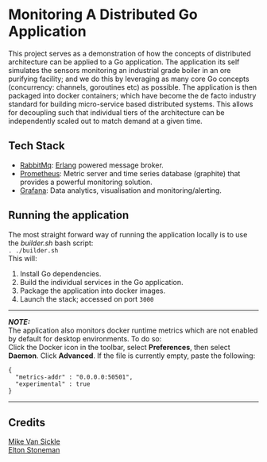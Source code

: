 # Monitoring A Distributed Go Application
This project serves as a demonstration of how the concepts of distributed architecture can be applied to a Go application. 
The application its self simulates the sensors monitoring an industrial grade boiler in an ore purifying facility; and we do this by leveraging as many core Go concepts (concurrency: channels, goroutines etc) as possible.
The application is then packaged into docker containers; which have become the de facto industry standard for building micro-service based distributed systems. This allows for decoupling such that individual tiers of the architecture can be independently scaled out to match demand at a given time.

## Tech Stack
* [RabbitMq](https://www.rabbitmq.com/): [Erlang](https://www.erlang.org/) powered message broker.
* [Prometheus](https://prometheus.io/): Metric server and time series database (graphite) that provides a powerful monitoring solution.
* [Grafana](https://grafana.com/): Data analytics, visualisation and monitoring/alerting.

## Running the application
The most straight forward way of running the application locally is to use the *builder.sh* bash script:  
`. ./builder.sh`   
This will:  
1. Install Go dependencies.
2. Build the individual services in the Go application.
3. Package the application into docker images.
4. Launch the stack; accessed on port `3000`

---
**_NOTE:_**  
The application also monitors docker runtime metrics which are not enabled by default for desktop environments.  To do so:  
Click the Docker icon in the toolbar, select **Preferences**, then select **Daemon**. Click **Advanced**.
If the file is currently empty, paste the following:

```
{
  "metrics-addr" : "0.0.0.0:50501",
  "experimental" : true
}
```
---

## Credits
[Mike Van Sickle](https://app.pluralsight.com/library/courses/go-build-distributed-applications/description)  
[Elton Stoneman](https://app.pluralsight.com/library/courses/monitoring-containerized-app-health-docker)